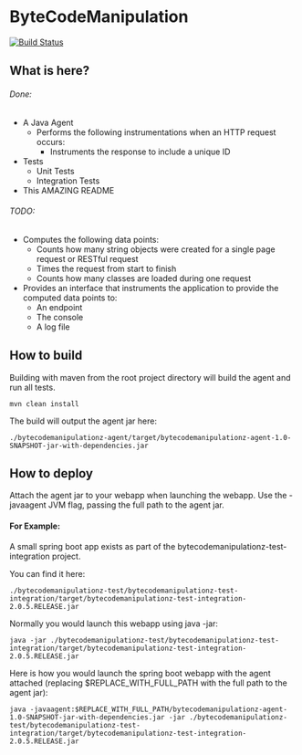 # ByteCodeManipulation

[![Build Status](https://travis-ci.org/stevejagodzinski/ByteCodeManipulation.svg?branch=master)](https://travis-ci.org/stevejagodzinski/ByteCodeManipulation)

## What is here?

###### Done:
* A Java Agent
  * Performs the following instrumentations when an HTTP request occurs:
    * Instruments the response to include a unique ID
* Tests
  * Unit Tests
  * Integration Tests
* This AMAZING README  

###### TODO:
* Computes the following data points:
  * Counts how many string objects were created for a single page request or RESTful request
  * Times the request from start to finish
  * Counts how many classes are loaded during one request
* Provides an interface that instruments the application to provide the computed data points to:
  * An endpoint
  * The console
  * A log file
  
## How to build
Building with maven from the root project directory will build the agent and run all tests.

```
mvn clean install
```

The build will output the agent jar here:
```
./bytecodemanipulationz-agent/target/bytecodemanipulationz-agent-1.0-SNAPSHOT-jar-with-dependencies.jar
```

## How to deploy
Attach the agent jar to your webapp when launching the webapp.
Use the -javaagent JVM flag, passing the full path to the agent jar.

#### For Example:

A small spring boot app exists as part of the bytecodemanipulationz-test-integration project.

You can find it here:
```
./bytecodemanipulationz-test/bytecodemanipulationz-test-integration/target/bytecodemanipulationz-test-integration-2.0.5.RELEASE.jar
```

Normally you would launch this webapp using java -jar:
```
java -jar ./bytecodemanipulationz-test/bytecodemanipulationz-test-integration/target/bytecodemanipulationz-test-integration-2.0.5.RELEASE.jar
```

Here is how you would launch the spring boot webapp with the agent attached (replacing $REPLACE_WITH_FULL_PATH with the full path to the agent jar):
```
java -javaagent:$REPLACE_WITH_FULL_PATH/bytecodemanipulationz-agent-1.0-SNAPSHOT-jar-with-dependencies.jar -jar ./bytecodemanipulationz-test/bytecodemanipulationz-test-integration/target/bytecodemanipulationz-test-integration-2.0.5.RELEASE.jar
```
